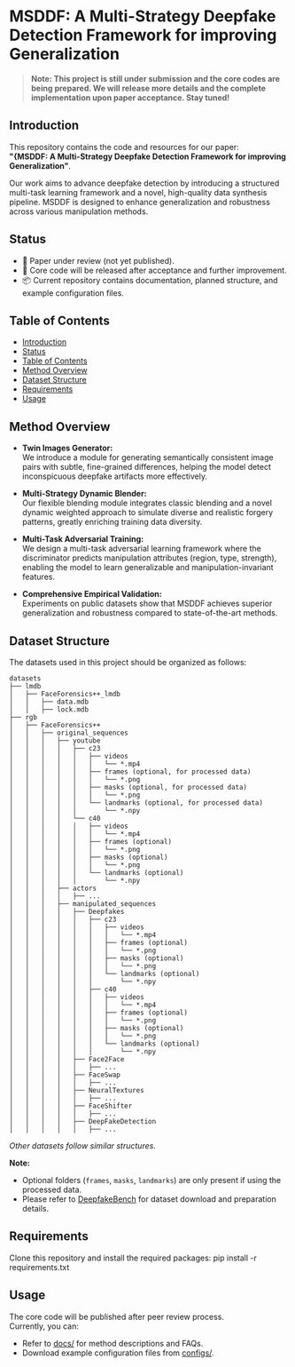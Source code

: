 # MSDDF: A Multi-Strategy Deepfake Detection Framework for improving Generalization

> **Note: This project is still under submission and the core codes are being prepared. We will release more details and the complete implementation upon paper acceptance. Stay tuned!**

## Introduction

This repository contains the code and resources for our paper:  
**"{MSDDF: A Multi-Strategy Deepfake Detection Framework for improving Generalization"**.

Our work aims to advance deepfake detection by introducing a structured multi-task learning framework and a novel, high-quality data synthesis pipeline. MSDDF is designed to enhance generalization and robustness across various manipulation methods.

## Status

- 📝 Paper under review (not yet published).
- 🔧 Core code will be released after acceptance and further improvement.
- 📦 Current repository contains documentation, planned structure, and example configuration files.

## Table of Contents

- [Introduction](#introduction)
- [Status](#status)
- [Table of Contents](#table-of-contents)
- [Method Overview](#method-overview)
- [Dataset Structure](#dataset-structure)
- [Requirements](#requirements)
- [Usage](#usage)

## Method Overview

- **Twin Images Generator:**  
  We introduce a module for generating semantically consistent image pairs with subtle, fine-grained differences, helping the model detect inconspicuous deepfake artifacts more effectively.

- **Multi-Strategy Dynamic Blender:**  
  Our flexible blending module integrates classic blending and a novel dynamic weighted approach to simulate diverse and realistic forgery patterns, greatly enriching training data diversity.

- **Multi-Task Adversarial Training:**  
  We design a multi-task adversarial learning framework where the discriminator predicts manipulation attributes (region, type, strength), enabling the model to learn generalizable and manipulation-invariant features.

- **Comprehensive Empirical Validation:**  
  Experiments on public datasets show that MSDDF achieves superior generalization and robustness compared to state-of-the-art methods.

## Dataset Structure

The datasets used in this project should be organized as follows:

```plaintext
datasets
├── lmdb
│   ├── FaceForensics++_lmdb
│   │   ├── data.mdb
│   │   ├── lock.mdb
├── rgb
│   ├── FaceForensics++
│   │   ├── original_sequences
│   │   │   ├── youtube
│   │   │   │   ├── c23
│   │   │   │   │   ├── videos
│   │   │   │   │   │   └── *.mp4
│   │   │   │   │   ├── frames (optional, for processed data)
│   │   │   │   │   │   └── *.png
│   │   │   │   │   ├── masks (optional, for processed data)
│   │   │   │   │   │   └── *.png
│   │   │   │   │   └── landmarks (optional, for processed data)
│   │   │   │   │       └── *.npy
│   │   │   │   └── c40
│   │   │   │   │   ├── videos
│   │   │   │   │   │   └── *.mp4
│   │   │   │   │   ├── frames (optional)
│   │   │   │   │   │   └── *.png
│   │   │   │   │   ├── masks (optional)
│   │   │   │   │   │   └── *.png
│   │   │   │   │   └── landmarks (optional)
│   │   │   │   │       └── *.npy
│   │   │   ├── actors
│   │   │   │   ├── ...
│   │   │   ├── manipulated_sequences
│   │   │   │   ├── Deepfakes
│   │   │   │   │   ├── c23
│   │   │   │   │   │   ├── videos
│   │   │   │   │   │   │   └── *.mp4
│   │   │   │   │   │   ├── frames (optional)
│   │   │   │   │   │   │   └── *.png
│   │   │   │   │   │   ├── masks (optional)
│   │   │   │   │   │   │   └── *.png
│   │   │   │   │   │   └── landmarks (optional)
│   │   │   │   │   │       └── *.npy
│   │   │   │   │   ├── c40
│   │   │   │   │   │   ├── videos
│   │   │   │   │   │   │   └── *.mp4
│   │   │   │   │   │   ├── frames (optional)
│   │   │   │   │   │   │   └── *.png
│   │   │   │   │   │   ├── masks (optional)
│   │   │   │   │   │   │   └── *.png
│   │   │   │   │   │   └── landmarks (optional)
│   │   │   │   │   │       └── *.npy
│   │   │   │   ├── Face2Face
│   │   │   │   │   ├── ...
│   │   │   │   ├── FaceSwap
│   │   │   │   │   ├── ...
│   │   │   │   ├── NeuralTextures
│   │   │   │   │   ├── ...
│   │   │   │   ├── FaceShifter
│   │   │   │   │   ├── ...
│   │   │   │   ├── DeepFakeDetection
│   │   │   │   │   ├── ...
```

*Other datasets follow similar structures.*

**Note:**  
- Optional folders (`frames`, `masks`, `landmarks`) are only present if using the processed data.
- Please refer to [DeepfakeBench](https://github.com/SCLBD/DeepfakeBench) for dataset download and preparation details.
  
## Requirements

Clone this repository and install the required packages:
pip install -r requirements.txt


## Usage

The core code will be published after peer review process.  
Currently, you can:
- Refer to [docs/](docs/) for method descriptions and FAQs.
- Download example configuration files from [configs/](configs/).
